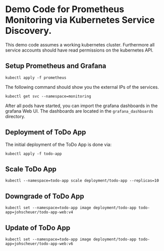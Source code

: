# Demo Code for Prometheus Monitoring via Kubernetes Service Discovery.

This demo code assumes a working kubernetes cluster. Furthermore all service accounts should have read permissions on the kubernetes API. 

## Setup Prometheus and Grafana

```
kubectl apply -f prometheus
```

The following command should show you the external IPs of the services.
```
kubectl get svc --namespace=monitoring
```

After all pods have started, you can import the grafana dashboards in the grafana Web UI. The dashboards are located in the `grafana_dashboards` directory.

## Deployment of ToDo App
The initial deployment of the ToDo App is done via:
```
kubectl apply -f todo-app
```

## Scale ToDo App
```
kubectl --namespace=todo-app scale deployment/todo-app --replicas=10
```

## Downgrade of ToDo App

```
kubectl set --namespace=todo-app image deployment/todo-app todo-app=johscheuer/todo-app-web:v4
```

## Update of ToDo App

```
kubectl set --namespace=todo-app image deployment/todo-app todo-app=johscheuer/todo-app-web:v6
``` 
